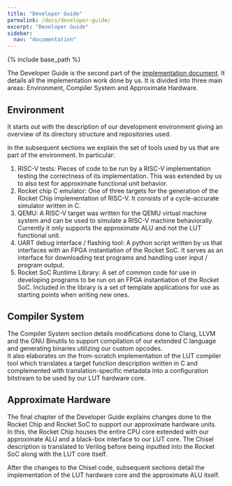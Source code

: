 ```yaml
---
title: "Developer Guide"
permalink: /docs/developer-guide/
excerpt: "Developer Guide"
sidebar:
  nav: "documentation"
---
```


{% include base_path %}


The Developer Guide is the second part of the
[implementation document](/paco-cpu/docs/impl-doc.pdf). It details all the
implementation work done by us. It is divided into three main areas:
Environment, Compiler System and Approximate Hardware.

## Environment

It starts out with the description of our development environment giving an 
overview of its directory structure and repositories used.  

In the subsequent sections we explain the set of tools used by us that are
part of the environment. In particular:   
1. RISC-V tests: Pieces of code to be run by a RISC-V implementation testing
the correctness of its implementation. This was extended by us to also test
for approximate functional unit behavior.
2. Rocket chip C emulator: One of three targets for the generation of the 
Rocket Chip implementation of RISC-V. It consists of a cycle-accurate 
simulator written in C.
3. QEMU: A RISC-V target was written for the QEMU virtual machine system and
can be used to simulate a RISC-V machine behaviorally. Currently it only 
supports the approximate ALU and not the LUT functional unit.
4. UART debug interface / flashing tool: A python script written by us that
interfaces with an FPGA instantiation of the Rocket SoC. It serves as an
interface for downloading test programs and handling user input / program 
output.
5. Rocket SoC Runtime Library: A set of common code for use in developing
programs to be run on an FPGA instantiation of the Rocket SoC. Included in
the library is a set of template applications for use as starting points when
writing new ones.

## Compiler System
The Compiler System section details modifications done to Clang, LLVM and the
GNU Binutils to support compilation of our extended C language and generating
binaries utilizing our custom opcodes.   
It also elaborates on the from-scratch implementation of the LUT compiler tool
which translates a target function description written in C and complemented
with translation-specific metadata into a configuration bitstream to be used by
our LUT hardware core.

## Approximate Hardware
The final chapter of the Developer Guide explains changes done to the
Rocket Chip and Rocket SoC to support our approximate hardware units.   
In this, the Rocket Chip houses the entire CPU core extended with our 
approximate ALU and a black-box interface to our LUT core. The Chisel 
description is translated to Verilog before being inputted into the Rocket SoC
along with the LUT core itself.   

After the changes to the Chisel code, subsequent sections detail the 
implementation of the LUT hardware core and the approximate ALU itself.

